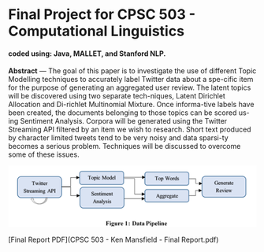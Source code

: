 # Final Project for CPSC 503 - Computational Linguistics

#### coded using: Java, MALLET, and Stanford NLP.

**Abstract** — The goal of this paper is to investigate the use of different Topic Modelling techniques to accurately label Twitter data about a spe-cific item for the purpose of generating an aggregated user review. The latent topics will be discovered using two separate tech-niques, Latent Dirichlet Allocation and Di-richlet Multinomial Mixture. Once informa-tive labels have been created, the documents belonging to those topics can be scored us-ing Sentiment Analysis. Corpora will be generated using the Twitter Streaming API filtered by an item we wish to research. Short text produced by character limited tweets tend to be very noisy and data sparsi-ty becomes a serious problem. Techniques will be discussed to overcome some of these issues.

![alt tag](https://github.com/kenmansfield/CPSC503ProjectFinal/raw/master/image.png)

[Final Report PDF](CPSC 503 - Ken Mansfield - Final Report.pdf)
